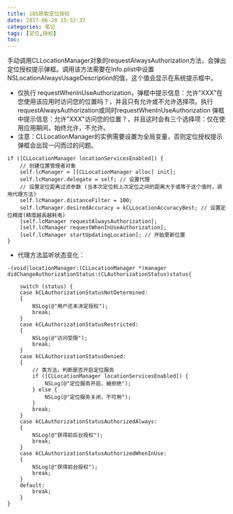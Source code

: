 ```yaml
---
title: iOS获取定位授权
date: 2017-06-28 15:52:37
categories: 笔记
tags: [定位,授权]
toc:
---
```


手动调用CLLocationManager对象的requestAlwaysAuthorization方法，会弹出定位授权提示弹框。调用该方法需要在Info.plist中设置NSLocationAlwaysUsageDescription的值，这个值会显示在系统提示框中。 
* 仅执行 requestWhenInUseAuthorization，弹框中提示信息：允许"XXX"在您使用该应用时访问您的位置吗？，并且只有允许或不允许选择项。执行requestAlwaysAuthorization或同时requestWhenInUseAuthorization 弹框中提示信息：允许"XXX"访问您的位置？，并且这时会有三个选择项：仅在使用应用期间，始终允许，不允许。
* 注意：CLLocationManager的实例需要设置为全局变量，否则定位授权提示弹框会出现一闪而过的问题。 
```
if ([CLLocationManager locationServicesEnabled]) {
    // 创建位置管理者对象
    self.lcManager = [[CLLocationManager alloc] init];
    self.lcManager.delegate = self; // 设置代理
    // 设置定位距离过滤参数 (当本次定位和上次定位之间的距离大于或等于这个值时，调用代理方法)
    self.lcManager.distanceFilter = 100;
    self.lcManager.desiredAccuracy = kCLLocationAccuracyBest; // 设置定位精度(精度越高越耗电)
    [self.lcManager requestAlwaysAuthorization];
    [self.lcManager requestWhenInUseAuthorization];
    [self.lcManager startUpdatingLocation]; // 开始更新位置
}

```

* 代理方法监听状态变化：
```
-(void)locationManager:(CLLocationManager *)manager didChangeAuthorizationStatus:(CLAuthorizationStatus)status{

    switch (status) {
    case kCLAuthorizationStatusNotDetermined:
    {
        NSLog(@"用户还未决定授权");
        break;
    }
    case kCLAuthorizationStatusRestricted:
    {
        NSLog(@"访问受限");
        break;
    }
    case kCLAuthorizationStatusDenied:
    {
        // 类方法，判断是否开启定位服务
        if ([CLLocationManager locationServicesEnabled]) {
            NSLog(@"定位服务开启，被拒绝");
        } else {
            NSLog(@"定位服务关闭，不可用");
        }
        break;
    }
    case kCLAuthorizationStatusAuthorizedAlways:
    {
        NSLog(@"获得前后台授权");
        break;
    }
    case kCLAuthorizationStatusAuthorizedWhenInUse:
    {
        NSLog(@"获得前台授权");
        break;
    }
    default:
        break;
    }
}
```
